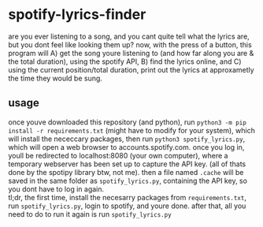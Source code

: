 # spotify-lyrics-finder
are you ever listening to a song, and you cant quite tell what the lyrics are, but you dont feel like looking them up? now, with the press of a button, this program will A) get the song youre listening to (and how far along you are &amp; the total duration), using the spotify API, B) find the lyrics online, and C) using the current position/total duration, print out the lyrics at approxametly the time they would be sung.

## usage
once youve downloaded this repository (and python), run `python3 -m pip install -r requirements.txt` (might have to modify for your system), which will install the nececcary packages, then run `python3 spotify_lyrics.py`, which will open a web browser to accounts.spotify.com. once you log in, youll be redirected to localhost:8080 (your own computer), where a temporary webserver has been set up to capture the API key. (all of thats done by the spotipy library btw, not me). then a file named `.cache` will be saved in the same folder as `spotify_lyrics.py`, containing the API key, so you dont have to log in again.\
tl;dr, the first time, install the necesarry packages from `requirements.txt`, run `spotify_lyrics.py`, login to spotify, and youre done. after that, all you need to do to run it again is run `spotify_lyrics.py`
